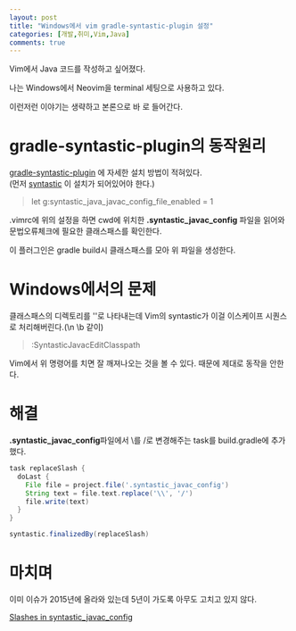 ```yaml
---
layout: post
title: "Windows에서 vim gradle-syntastic-plugin 설정"
categories: [개발,취미,Vim,Java]
comments: true
---
```

Vim에서 Java 코드를 작성하고 싶어졌다.

나는 Windows에서 Neovim을 terminal 세팅으로 사용하고 있다. 

이런저런 이야기는 생략하고 본론으로 바 로 들어간다.  

# gradle-syntastic-plugin의 동작원리
[gradle-syntastic-plugin](https://github.com/Scuilion/gradle-syntastic-plugin) 에 자세한 설치 방법이 적혀있다.  
(먼저 [syntastic](https://github.com/vim-syntastic/syntastic) 이 설치가 되어있어야 한다.)

> let g:syntastic_java_javac_config_file_enabled = 1

.vimrc에 위의 설정을 하면 cwd에 위치한 **.syntastic_javac_config** 파일을 읽어와 문법오류체크에 필요한 클래스패스를 확인한다.  

이 플러그인은 gradle build시 클래스패스를 모아 위 파일을 생성한다.  

# Windows에서의 문제
클래스패스의 디렉토리를 '\'로 나타내는데 Vim의 syntastic가 이걸 이스케이프 시퀀스로 처리해버린다.(\n \b 같이) 

> :SyntasticJavacEditClasspath

Vim에서 위 명령어를 치면 잘 깨져나오는 것을 볼 수 있다. 
때문에 제대로 동작을 안한다.  

# 해결
**.syntastic_javac_config**파일에서 \를 /로 변경해주는 task를 build.gradle에 추가했다.  

```groovy
task replaceSlash {
  doLast {
    File file = project.file('.syntastic_javac_config')
    String text = file.text.replace('\\', '/')
    file.write(text)
  }
}

syntastic.finalizedBy(replaceSlash)
```

# 마치며
이미 이슈가 2015년에 올라와 있는데 5년이 가도록 아무도 고치고 있지 않다. 

[Slashes in syntastic_javac_config](https://github.com/Scuilion/gradle-syntastic-plugin/issues/6)

